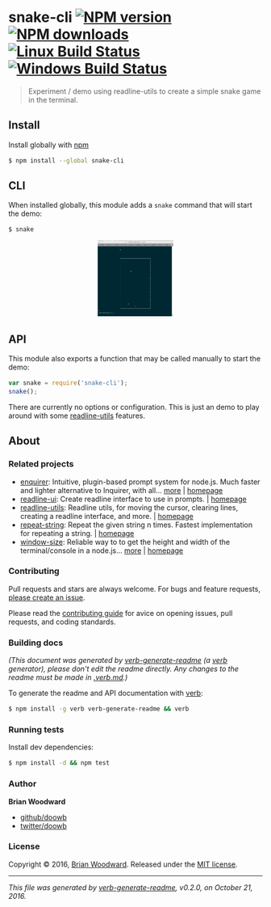 # snake-cli [![NPM version](https://img.shields.io/npm/v/snake-cli.svg?style=flat)](https://www.npmjs.com/package/snake-cli) [![NPM downloads](https://img.shields.io/npm/dm/snake-cli.svg?style=flat)](https://npmjs.org/package/snake-cli) [![Linux Build Status](https://img.shields.io/travis/doowb/snake-cli.svg?style=flat&label=Travis)](https://travis-ci.org/doowb/snake-cli) [![Windows Build Status](https://img.shields.io/appveyor/ci/doowb/snake-cli.svg?style=flat&label=AppVeyor)](https://ci.appveyor.com/project/doowb/snake-cli)

> Experiment / demo using readline-utils to create a simple snake game in the terminal.

## Install

Install globally with [npm](https://www.npmjs.com/)

```sh
$ npm install --global snake-cli
```

## CLI

When installed globally, this module adds a `snake` command that will start the demo:

```sh
$ snake
```

<p align="center">
<img height="150" width="150" src="https://raw.githubusercontent.com/doowb/snake-cli/master/demo.gif">
</p>

## API

This module also exports a function that may be called manually to start the demo:

```js
var snake = require('snake-cli');
snake();
```

There are currently no options or configuration. This is just an demo to play around with some [readline-utils](https://github.com/enquirer/readline-utils) features.

## About

### Related projects

* [enquirer](https://www.npmjs.com/package/enquirer): Intuitive, plugin-based prompt system for node.js. Much faster and lighter alternative to Inquirer, with all… [more](https://github.com/enquirer/enquirer) | [homepage](https://github.com/enquirer/enquirer "Intuitive, plugin-based prompt system for node.js. Much faster and lighter alternative to Inquirer, with all the same prompt types and more, but without the bloat.")
* [readline-ui](https://www.npmjs.com/package/readline-ui): Create readline interface to use in prompts. | [homepage](https://github.com/enquirer/readline-ui "Create readline interface to use in prompts.")
* [readline-utils](https://www.npmjs.com/package/readline-utils): Readline utils, for moving the cursor, clearing lines, creating a readline interface, and more. | [homepage](https://github.com/enquirer/readline-utils "Readline utils, for moving the cursor, clearing lines, creating a readline interface, and more.")
* [repeat-string](https://www.npmjs.com/package/repeat-string): Repeat the given string n times. Fastest implementation for repeating a string. | [homepage](https://github.com/jonschlinkert/repeat-string "Repeat the given string n times. Fastest implementation for repeating a string.")
* [window-size](https://www.npmjs.com/package/window-size): Reliable way to to get the height and width of the terminal/console in a node.js… [more](https://github.com/jonschlinkert/window-size) | [homepage](https://github.com/jonschlinkert/window-size "Reliable way to to get the height and width of the terminal/console in a node.js environment.")

### Contributing

Pull requests and stars are always welcome. For bugs and feature requests, [please create an issue](../../issues/new).

Please read the [contributing guide](contributing.md) for avice on opening issues, pull requests, and coding standards.

### Building docs

_(This document was generated by [verb-generate-readme](https://github.com/verbose/verb-generate-readme) (a [verb](https://github.com/verbose/verb) generator), please don't edit the readme directly. Any changes to the readme must be made in [.verb.md](.verb.md).)_

To generate the readme and API documentation with [verb](https://github.com/verbose/verb):

```sh
$ npm install -g verb verb-generate-readme && verb
```

### Running tests

Install dev dependencies:

```sh
$ npm install -d && npm test
```

### Author

**Brian Woodward**

* [github/doowb](https://github.com/doowb)
* [twitter/doowb](http://twitter.com/doowb)

### License

Copyright © 2016, [Brian Woodward](https://github.com/doowb).
Released under the [MIT license](LICENSE).

***

_This file was generated by [verb-generate-readme](https://github.com/verbose/verb-generate-readme), v0.2.0, on October 21, 2016._